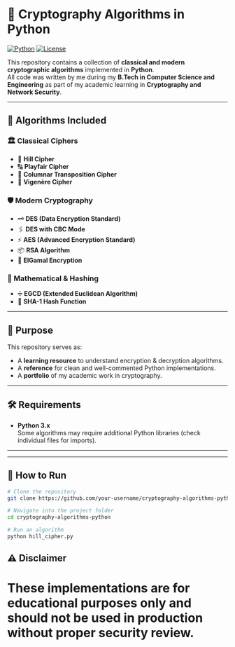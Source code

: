 # 🔐 Cryptography Algorithms in Python

[![Python](https://img.shields.io/badge/Language-Python-blue?logo=python&logoColor=white)](https://www.python.org/)
[![License](https://img.shields.io/badge/License-MIT-green)](LICENSE)

This repository contains a collection of **classical and modern cryptographic algorithms** implemented in **Python**.  
All code was written by me during my **B.Tech in Computer Science and Engineering** as part of my academic learning in **Cryptography and Network Security**.

---

## 📜 Algorithms Included

### 🏛 Classical Ciphers
- 🔢 **Hill Cipher**
- 🔠 **Playfair Cipher**
- 📜 **Columnar Transposition Cipher**
- 🔑 **Vigenère Cipher**

### 🛡 Modern Cryptography
- 🗝 **DES (Data Encryption Standard)**
- 🖇 **DES with CBC Mode**
- ⚡ **AES (Advanced Encryption Standard)**
- 📦 **RSA Algorithm**
- 📡 **ElGamal Encryption**

### 📐 Mathematical & Hashing
- ➗ **EGCD (Extended Euclidean Algorithm)**
- 🧮 **SHA-1 Hash Function**

---

## 🎯 Purpose
This repository serves as:
- A **learning resource** to understand encryption & decryption algorithms.
- A **reference** for clean and well-commented Python implementations.
- A **portfolio** of my academic work in cryptography.

---

## 🛠 Requirements
- **Python 3.x**  
Some algorithms may require additional Python libraries (check individual files for imports).

---

---

## 🚀 How to Run
```bash
# Clone the repository
git clone https://github.com/your-username/cryptography-algorithms-python.git

# Navigate into the project folder
cd cryptography-algorithms-python

# Run an algorithm
python hill_cipher.py
```
## ⚠ Disclaimer
# These implementations are for educational purposes only and should not be used in production without proper security review.
